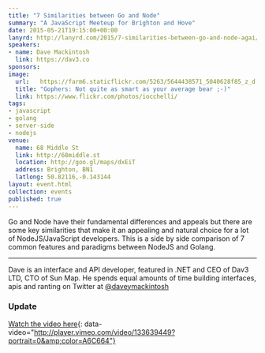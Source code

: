 ```yaml
---
title: "7 Similarities between Go and Node"
summary: "A JavaScript Meeteup for Brighton and Hove"
date: 2015-05-21T19:15:00+00:00
lanyrd: http://lanyrd.com/2015/7-similarities-between-go-and-node-agai/
speakers:
- name: Dave Mackintosh
  link: https://dav3.co
sponsors:
image:
  url:   https://farm6.staticflickr.com/5263/5644438571_5040628f85_z_d.jpg
  title: "Gophers: Not quite as smart as your average bear ;-)"
  link: https://www.flickr.com/photos/iocchelli/
tags:
- javascript
- golang
- server-side
- nodejs
venue:
  name: 68 Middle St
  link: http://68middle.st
  location: http://goo.gl/maps/dxEiT
  address: Brighton, BN1
  latlong: 50.82116,-0.143144
layout: event.html
collection: events
published: true
---
```

Go and Node have their fundamental differences and appeals but there are some key similarities that make it an appealing and natural choice for a lot of NodeJS/JavaScript developers. This is a side by side comparison of 7 common features and paradigms between NodeJS and Golang.

***
Dave is an interface and API developer, featured in .NET and CEO of Dav3 LTD, CTO of Sun Map. He spends equal amounts of time building interfaces, apis and ranting on Twitter at [@daveymackintosh](http://twitter.com/daveymackintosh)

### Update

[Watch the video here](https://vimeo.com/133639449){: data-video="http://player.vimeo.com/video/133639449?portrait=0&amp;color=A6C664"}
